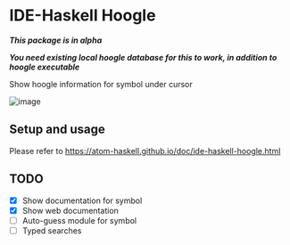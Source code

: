 # IDE-Haskell Hoogle

***This package is in alpha***

***You need existing local hoogle database for this to work, in addition to hoogle executable***

Show hoogle information for symbol under cursor

![image](https://cloud.githubusercontent.com/assets/7275622/19613091/0ff65a68-97f3-11e6-9dad-3546a47d3f13.png)

## Setup and usage

Please refer to https://atom-haskell.github.io/doc/ide-haskell-hoogle.html

## TODO

* [x] Show documentation for symbol
* [x] Show web documentation
* [ ] Auto-guess module for symbol
* [ ] Typed searches
